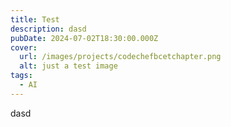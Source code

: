 ```yaml
---
title: Test
description: dasd
pubDate: 2024-07-02T18:30:00.000Z
cover:
  url: /images/projects/codechefbcetchapter.png
  alt: just a test image
tags:
  - AI
---
```


dasd

